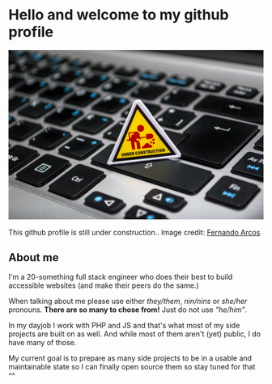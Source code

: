 # Hello and welcome to my github profile

![an "under construction" sign on a macbook keyboard](https://github.com/DysphoricUnicorn/DysphoricUnicorn/blob/master/img/under_construction.jpeg)

This github profile is still under construction.. Image credit: 
[Fernando Arcos](https://www.pexels.com/@ferarcosn)

## About me
I'm a 20-something full stack engineer who does their best to build accessible websites (and make their peers do the same.)

When talking about me please use either _they/them_, _nin/nins_ or _she/her_ pronouns.
__There are so many to chose from!__ Just do not use _"he/him"_.

In my dayjob I work with PHP and JS and that's what most of my side projects are built on as well. And while most of them aren't (yet) public, I do have many of those.

My current goal is to prepare as many side projects to be in a usable and maintainable state so I can finally open source them so stay tuned for that ^^

